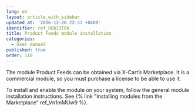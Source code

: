 ```yaml
---
lang: en
layout: article_with_sidebar
updated_at: '2016-12-28 22:37 +0400'
identifier: ref_UEb13T0k
title: Product Feeds module installation
categories:
  - User manual
published: true
order: 110
---
```



The module Product Feeds can be obtained via X-Cart’s Marketplace. It is a commercial module, so you must purchase a license to be able to use it.

To install and enable the module on your system, follow the general module installation instructions. See {% link "Installing modules from the Marketplace" ref_Vn1mMUw9 %}.
